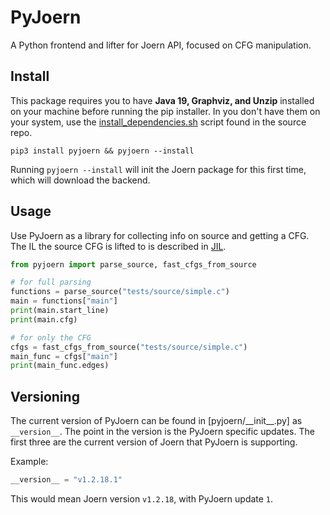 # PyJoern
A Python frontend and lifter for Joern API, focused on CFG manipulation. 

## Install
This package requires you to have **Java 19, Graphviz, and Unzip** installed on your machine before running the
pip installer. In you don't have them on your system, use the [install_dependencies.sh](./install_dependencies.sh) 
script found in the source repo.

```
pip3 install pyjoern && pyjoern --install
```

Running `pyjoern --install` will init the Joern package for this first time, which will download the backend.

## Usage
Use PyJoern as a library for collecting info on source and getting a CFG. 
The IL the source CFG is lifted to is described in [JIL](./pyjoern/cfg/jil/statement.py).

```python 
from pyjoern import parse_source, fast_cfgs_from_source

# for full parsing
functions = parse_source("tests/source/simple.c")
main = functions["main"]
print(main.start_line)
print(main.cfg)

# for only the CFG
cfgs = fast_cfgs_from_source("tests/source/simple.c")
main_func = cfgs["main"]
print(main_func.edges)
```

## Versioning
The current version of PyJoern can be found in [pyjoern/\_\_init\_\_.py] as `__version__`.
The point in the version is the PyJoern specific updates. 
The first three are the current version of Joern that PyJoern is supporting. 

Example:
```python 
__version__ = "v1.2.18.1"
```

This would mean Joern version `v1.2.18`, with PyJoern update `1`. 
